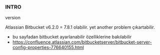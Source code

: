 ### INTRO

version

Atlassian Bitbucket v6.2.0 = 7.8.1 olabilir. yet another problem çıkartabilir.

- bu sayfadan bitbucket ayarlanabilir özelliklerine bakılabilir
- https://confluence.atlassian.com/bitbucketserver/bitbucket-server-config-properties-776640155.html




 

